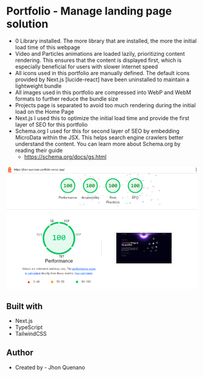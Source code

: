 # Portfolio - Manage landing page solution

- 0 Library installed. The more library that are installed, the more the initial load time of this webpage
- Video and Particles animations are loaded lazily, prioritizing content rendering. This ensures that the content is displayed first, which is especially beneficial for users with slower internet speed
- All icons used in this portfolio are manually defined. The default icons provided by Next.js [lucide-react] have been uninstalled to maintain a lightweight bundle
- All images used in this portfolio are compressed into WebP and WebM formats to further reduce the bundle size
- Projects page is separated to avoid too much rendering during the initial load on the Home Page
- Next.js I used this to optimize the initial load time and provide the first layer of SEO for this portfolio
- Schema.org I used for this for second layer of SEO by embedding MicroData within the JSX. This helps search engine crawlers better understand the content. You can learn more about Schema.org by reading their guide
  - https://schema.org/docs/gs.html

![](./performance.png)

## Built with

- Next.js
- TypeScript
- TailwindCSS

## Author

- Created by - Jhon Quenano
